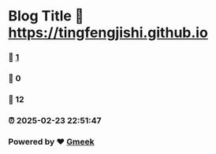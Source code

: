 # Blog Title :link: https://tingfengjishi.github.io 
### :page_facing_up: [1](https://tingfengjishi.github.io/tag.html) 
### :speech_balloon: 0 
### :hibiscus: 12 
### :alarm_clock: 2025-02-23 22:51:47 
### Powered by :heart: [Gmeek](https://github.com/Meekdai/Gmeek)
